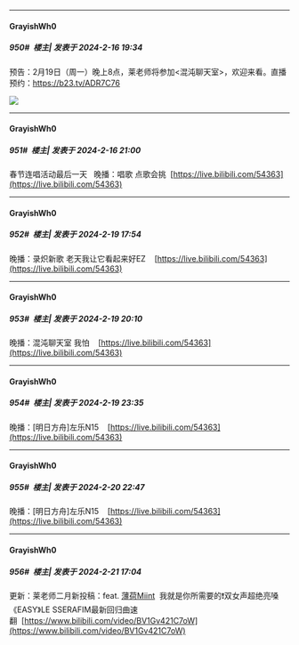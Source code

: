 
*****

####  GrayishWh0  
##### 950#         楼主| 发表于 2024-2-16 19:34

预告：2月19日（周一）晚上8点，莱老师将参加&lt;混沌聊天室&gt;，欢迎来看。直播预约：https://b23.tv/ADR7C76

<img src="https://p.sda1.dev/15/b4cbbf504dfccc6c21f042c8ecc1c556/CMP_20240216193412981.png" referrerpolicy="no-referrer">


*****

####  GrayishWh0  
##### 951#         楼主| 发表于 2024-2-16 21:00

春节连唱活动最后一天   晚播：唱歌 点歌会挑  [https://live.bilibili.com/54363](https://live.bilibili.com/54363)


*****

####  GrayishWh0  
##### 952#         楼主| 发表于 2024-2-19 17:54

晚播：录炽新歌 老天我让它看起来好EZ    [https://live.bilibili.com/54363](https://live.bilibili.com/54363)


*****

####  GrayishWh0  
##### 953#         楼主| 发表于 2024-2-19 20:10

晚播：混沌聊天室 我怕    [https://live.bilibili.com/54363](https://live.bilibili.com/54363)


*****

####  GrayishWh0  
##### 954#         楼主| 发表于 2024-2-19 23:35

晚播：[明日方舟]左乐N15    [https://live.bilibili.com/54363](https://live.bilibili.com/54363)


*****

####  GrayishWh0  
##### 955#         楼主| 发表于 2024-2-20 22:47

晚播：[明日方舟]左乐N15    [https://live.bilibili.com/54363](https://live.bilibili.com/54363)


*****

####  GrayishWh0  
##### 956#         楼主| 发表于 2024-2-21 17:04

更新：莱老师二月新投稿：feat. [薄荷Miint](https://space.bilibili.com/3493076263766277)  我就是你所需要的❗双女声超绝亮嗓《EASY》LE SSERAFIM最新回归曲速翻  [https://www.bilibili.com/video/BV1Gv421C7oW](https://www.bilibili.com/video/BV1Gv421C7oW)

